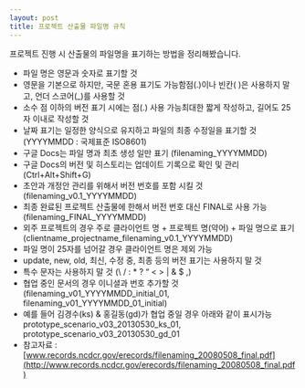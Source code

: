 ```yaml
---
layout: post
title: 프로젝트 산출물 파일명 규칙
---
```


프로젝트 진행 시 산출물의 파일명을 표기하는 방법을 정리해봤습니다.

- 파일 명은 영문과 숫자로 표기할 것
- 영문을 기본으로 하지만, 국문 혼용 표기도 가능함점(.)이나 빈칸( )은 사용하지 말고, 언더 스코어(_)를 사용할 것
- 소수 점 이하의 버전 표기 시에는 점(.) 사용 가능최대한 짧게 작성하고, 길어도 25자 이내로 작성할 것
- 날짜 표기는 일정한 양식으로 유지하고 파일의 최종 수정일을 표기할 것 (YYYYMMDD : 국제표준 ISO8601)
- 구글 Docs는 파일 명과 최초 생성 일만 표기 (filenaming_YYYYMMDD)
- 구글 Docs의 버전 및 히스토리는 업데이트 기록으로 확인 및 관리 (Ctrl+Alt+Shift+G)
- 초안과 개정안 관리를 위해서 버전 번호를 포함 시킬 것 (filenaming_v0.1_YYYYMMDD)
- 최종 완료된 프로젝트 산출물에 한해서 버전 번호 대신 FINAL로 사용 가능 (filenaming_FINAL_YYYYMMDD)
- 외주 프로젝트의 경우 주로 클라이언트 명 + 프로젝트 명(약어) + 파일 명으로 표기 (clientname_projectname_filenaming_v0.1_YYYYMMDD)
- 파일 명이 25자를 넘어갈 경우 클라이언트 명은 제외 가능
- update, new, old, 최신, 수정 중, 최종 등의 버전 표기는 사용하지 말 것
- 특수 문자는 사용하지 말 것 (\ / : * ? “ < > | & $ ,)
- 협업 중인 문서의 경우 이니셜과 번호 추가할 것 (filenaming_v01_YYYYMMDD_initial_01, filenaming_v01_YYYYMMDD_01_initial)
- 예를 들어 김경수(ks) & 홍길동(gd)가 협업 중일 경우 아래와 같이 표시가능 
  prototype_scenario_v03_20130530_ks_01, prototype_scenario_v03_20130530_gd_01
- 참고자료 : [www.records.ncdcr.gov/erecords/filenaming_20080508_final.pdf](http://www.records.ncdcr.gov/erecords/filenaming_20080508_final.pdf)

